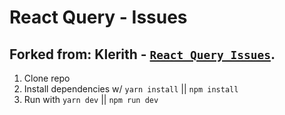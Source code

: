 # React Query - Issues
## Forked from: Klerith - [`React Query Issues`](https://github.com/Klerith/react-query-issues).

1. Clone repo
2. Install dependencies w/ ```yarn install``` || ```npm install```
3. Run with ```yarn dev``` || ```npm run dev```
